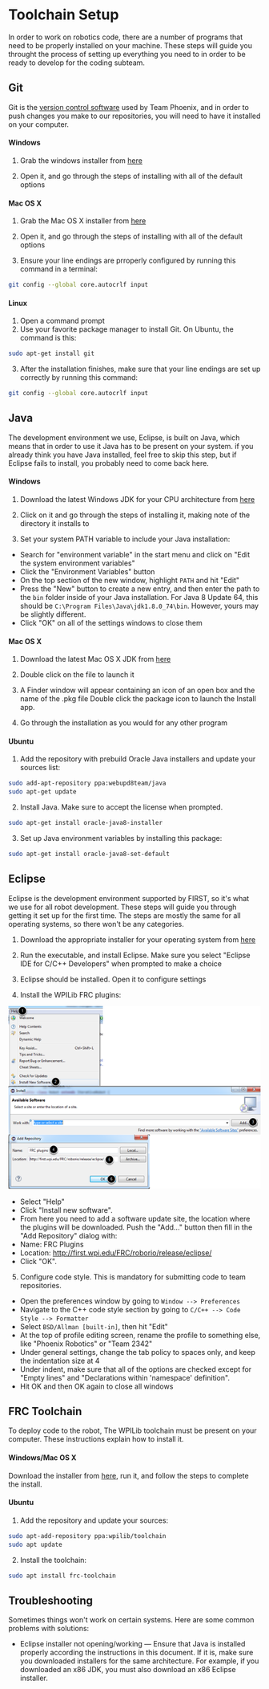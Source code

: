 # Toolchain Setup

In order to work on robotics code, there are a number of programs that need to be properly installed on your machine. These steps will guide you throught the process of setting up everything you need to in order to be ready to develop for the coding subteam.

## Git

Git is the [version control software](https://en.wikipedia.org/wiki/Version_control) used by Team Phoenix, and in order to push changes you make to our repositories, you will need to have it installed on your computer.

#### Windows

1. Grab the windows installer from [here](https://git-scm.com/download/win)

2. Open it, and go through the steps of installing with all of the default options

#### Mac OS X

1. Grab the Mac OS X installer from [here](http://brantsteele.net/hungergames/disclaimer.php)

2. Open it, and go through the steps of installing with all of the default options

3. Ensure your line endings are prroperly configured by running this command in a terminal:

  ```bash
  git config --global core.autocrlf input
  ```

#### Linux

1. Open a command prompt
2. Use your favorite package manager to install Git. On Ubuntu, the command is this:
  
  ```bash
  sudo apt-get install git
  ```
  
3. After the installation finishes, make sure that your line endings are set up correctly by running this command:

  ```bash
  git config --global core.autocrlf input
  ```
  
## Java

The development environment we use, Eclipse, is built on Java, which means that in order to use it Java has to be present on your system. if you already think you have Java installed, feel free to skip this step, but if Eclipse fails to install, you probably need to come back here.

#### Windows

1. Download the latest Windows JDK for your CPU architecture from [here](http://www.oracle.com/technetwork/java/javase/downloads/jdk8-downloads-2133151.html)

2. Click on it and go through the steps of installing it, making note of the directory it installs to

3. Set your system PATH variable to include your Java installation:
  
  - Search for "environment variable" in the start menu and click on "Edit the system environment variables"
  - Click the "Environment Variables" button
  - On the top section of the new window, highlight `PATH` and hit "Edit"
  - Press the "New" button to create a new entry, and then enter the path to the `bin` folder inside of your Java installation. For Java 8 Update 64, this should be `C:\Program Files\Java\jdk1.8.0_74\bin`. However, yours may be slightly different.
  - Click "OK" on all of the settings windows to close them
  
#### Mac OS X

1. Download the latest Mac OS X JDK from [here](http://www.oracle.com/technetwork/java/javase/downloads/jdk8-downloads-2133151.html)

2. Double click on the file to launch it

3. A Finder window will appear containing an icon of an open box and the name of the .pkg file Double click the package icon to launch the Install app.

4. Go through the installation as you would for any other program
  
#### Ubuntu

1. Add the repository with prebuild Oracle Java installers and update your sources list:

  ```bash
  sudo add-apt-repository ppa:webupd8team/java
  sudo apt-get update
  ```
  
2. Install Java. Make sure to accept the license when prompted.

  ```bash
  sudo apt-get install oracle-java8-installer
  ```

3. Set up Java environment variables by installing this package:

  ```bash
  sudo apt-get install oracle-java8-set-default
  ```
  
## Eclipse

Eclipse is the development environment supported by FIRST, so it's what we use for all robot development. These steps will guide you through getting it set up for the first time. The steps are mostly the same for all operating systems, so there won't be any categories.

1. Download the appropriate installer for your operating system from [here](https://eclipse.org/downloads/index.php?show_instructions=TRUE)

2. Run the executable, and install Eclipse. Make sure you select "Eclipse IDE for C/C++ Developers" when prompted to make a choice

3. Eclipse should be installed. Open it to configure settings

4. Install the WPILib FRC plugins:
    
  ![Image showing steps](https://raw.githubusercontent.com/FRCTeamPhoenix/Documentation/master/images/eclipse-plugin-add.png)
    
  - Select "Help"
  - Click "Install new software".
  - From here you need to add a software update site, the location where the plugins will be downloaded. Push the "Add..." button then fill in the "Add Repository" dialog with:
  - Name: FRC Plugins
  - Location: http://first.wpi.edu/FRC/roborio/release/eclipse/
  - Click "OK".

5. Configure code style. This is mandatory for submitting code to team repositories.

  - Open the preferences window by going to `Window --> Preferences`
  - Navigate to the C++ code style section by going to `C/C++ --> Code Style --> Formatter`
  - Select `BSD/Allman [built-in]`, then hit "Edit"
  - At the top of profile editing screen, rename the profile to something else, like "Phoenix Robotics" or "Team 2342"
  - Under general settings, change the tab policy to spaces only, and keep the indentation size at 4
  - Under indent, make sure that all of the options are checked except for "Empty lines" and "Declarations within 'namespace' definition".
  - Hit OK and then OK again to close all windows

## FRC Toolchain

To deploy code to the robot, The WPILib toolchain must be present on your computer. These instructions explain how to install it.

#### Windows/Mac OS X

Download the installer from [here](http://first.wpi.edu/FRC/roborio/toolchains/), run it, and follow the steps to complete the install.

#### Ubuntu

1. Add the repository and update your sources:

  ```bash
  sudo apt-add-repository ppa:wpilib/toolchain
  sudo apt update 
  ```
  
2. Install the toolchain:

  ```bash
  sudo apt install frc-toolchain
  ```
  
## Troubleshooting

Sometimes things won't work on certain systems. Here are some common problems with solutions:

- Eclipse installer not opening/working — Ensure that Java is installed properly according the instructions in this document. If it is, make sure you downloaded installers for the same architecture. For example, if you downloaded an x86 JDK, you must also download an x86 Eclipse installer.
